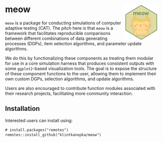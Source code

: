 # meow <a href="http://klintkanopka.com/meow/"><img src="man/figures/logo.png" align="right" height="120" alt="meow website" /></a>

`meow` is a package for conducting simulations of computer adaptive testing (CAT). The pitch here is that `meow` is a framework that facilitates reproducible comparisons between different combinations of data generating processes (DGPs), item selection algorithms, and parameter update algorithms.

We do this by functionalizing these components as treating them modular for use in a core simulation harness that produces consistent outputs with some `ggplot2`-based visualization tools. The goal is to expose the structure of these component functions to the user, allowing them to implement their own custom DGPs, selection algorithms, and update algorithms.

Users are also encouraged to contribute function modules associated with their research projects, facilitating more community interaction.

## Installation

Interested users can install using:

```
# install.packages("remotes")
remotes::install_github("klintkanopka/meow")
```
